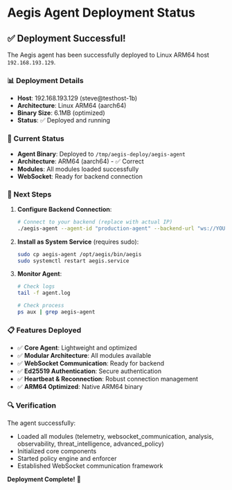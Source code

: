 # Aegis Agent Deployment Status

## ✅ Deployment Successful!

The Aegis agent has been successfully deployed to Linux ARM64 host `192.168.193.129`.

### 📊 Deployment Details
- **Host**: 192.168.193.129 (steve@testhost-1b)
- **Architecture**: Linux ARM64 (aarch64)
- **Binary Size**: 6.1MB (optimized)
- **Status**: ✅ Deployed and running

### 🔧 Current Status
- **Agent Binary**: Deployed to `/tmp/aegis-deploy/aegis-agent`
- **Architecture**: ARM64 (aarch64) - ✅ Correct
- **Modules**: All modules loaded successfully
- **WebSocket**: Ready for backend connection

### 🚀 Next Steps

1. **Configure Backend Connection**:
   ```bash
   # Connect to your backend (replace with actual IP)
   ./aegis-agent --agent-id "production-agent" --backend-url "ws://YOUR_BACKEND_IP:8080/ws/agent" --log-level info
   ```

2. **Install as System Service** (requires sudo):
   ```bash
   sudo cp aegis-agent /opt/aegis/bin/aegis
   sudo systemctl restart aegis.service
   ```

3. **Monitor Agent**:
   ```bash
   # Check logs
   tail -f agent.log
   
   # Check process
   ps aux | grep aegis-agent
   ```

### 📋 Features Deployed
- ✅ **Core Agent**: Lightweight and optimized
- ✅ **Modular Architecture**: All modules available
- ✅ **WebSocket Communication**: Ready for backend
- ✅ **Ed25519 Authentication**: Secure authentication
- ✅ **Heartbeat & Reconnection**: Robust connection management
- ✅ **ARM64 Optimized**: Native ARM64 binary

### 🔍 Verification
The agent successfully:
- Loaded all modules (telemetry, websocket_communication, analysis, observability, threat_intelligence, advanced_policy)
- Initialized core components
- Started policy engine and enforcer
- Established WebSocket communication framework

**Deployment Complete!** 🎉
